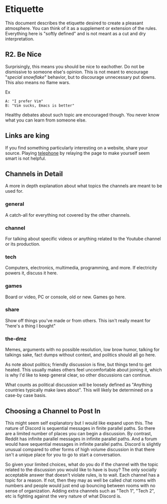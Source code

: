 # Etiquette

This document describes the etiquette desired to create a pleasant atmosphere.
You can think of it as a supplement or extension of the rules. Everything here
is "softly defined" and is not meant as a cut and dry interpretation.

## R2. Be Nice
Surprisingly, this means you should be nice to eachother. Do not be dismissive
to someone else's opinion. This is not meant to encourage "*special snowflake*"
behavior, but to discourage unnecessary put downs. This also means no flame
wars.

Ex
```
A: "I prefer Vim"
B: "Vim sucks, Emacs is better"
```

Healthy debates about such topic are encouraged though. You never know what you
can learn from someone else.


## Links are king
If you find something particularly interesting on a website, share your source.
Playing [telephone](https://en.wikipedia.org/wiki/Chinese_whispers) by relaying
the page to make yourself seem smart is not helpful.


## Channels in Detail
A more in depth explanation about what topics the channels are meant to be used
for.

### general
A catch-all for everything not covered by the other channels.

### channel
For talking about specific videos or anything related to the Youtube channel or
its production.

### tech
Computers, electronics, multimedia, programming, and more. If electricity powers
it, discuss it here.

### games
Board or video, PC or console, old or new. Games go here.

### share
Show off things you've made or from others. This isn't really meant for "here's
a thing I bought"

### the-dmz
Memes, arguments with no possible resolution, low brow humor, talking for
talkings sake, fact dumps without context, and politics should all go here.

As note about politics; friendly discussion is fine, but things tend to get
heated. This usually makes others feel uncomfortable about joining it, which is
why I'd like to keep general clear, so other discussions can continue.

What counts as political discussion will be loosely defined as "Anything
countries typically make laws about". This will likely be determined on a
case-by case basis.




## Choosing a Channel to Post In

This might seem self explanatory but I would like expand upon this. The nature 
of Discord is sequential messages in finite parallel paths. So there are a 
limited number of places you can begin a discussion. By contrast, Reddit has 
infinite parallel messages in infinite parallel paths. And a forum would have 
sequential messages in infinite parallel paths. Discord is slightly unusual 
compared to other forms of high volume discussion in that there isn't a unique 
place for you to go to start a conversation. 

So given your limited choices, what do you do if the channel with the topic 
related to the discussion you would like to have is busy? The only socially 
acceptable answer that doesn't violate rules, is to wait. Each channel has a 
topic for a reason. If not, then they may as well be called chat rooms with 
numbers and people would just end up bouncing between rooms with no sense of 
organization. Adding extra channels such as "Tech 1", "Tech 2", etc is fighting 
against the very nature of what Discord is. 



